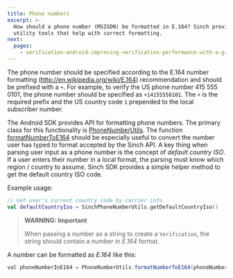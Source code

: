 ```yaml
---
title: Phone numbers
excerpt: >-
  How should a phone number (MSISDN) be formatted in E.164? Sinch provides
  utility tools that help with correct formatting.
next:
  pages:
    - verification-android-improving-verification-performance-with-a-great-ui
---
```

The phone number should be specified according to the E.164 number formatting (<http://en.wikipedia.org/wiki/E.164>) recommendation and should be prefixed with a `+`. For example, to verify the US phone number 415 555 0101, the phone number should be specified as `+14155550101`. The `+` is the required prefix and the US country code `1` prepended to the local subscriber number.

The Android SDK provides API for formatting phone numbers. The primary class for this functionality is [PhoneNumberUtils](https://developer.android.com/reference/kotlin/android/telephony/PhoneNumberUtils). The function [formatNumberToE164](https://developer.android.com/reference/kotlin/android/telephony/PhoneNumberUtils#formatnumbertoe164) should be especially useful to convert the number user has typed to format accepted by the Sinch API.
A key thing when parsing user input as a phone number is the concept of *default country ISO*. If a user enters their number in a local format, the parsing must know which region / country to assume. Sinch SDK provides a simple helper method to get the default country ISO code.

Example usage:
```kotlin
// Get user's current country code by carrier info
val defaultCountryIso = SinchPhoneNumberUtils.getDefaultCountryIso()
```


> **WARNING: Important**    
>
> When passing a number as a string to create a `Verification`, the string should contain a number in *E.164* format.

A number can be formatted as *E.164* like this:
```java
val phoneNumberInE164 = PhoneNumberUtils.formatNumberToE164(phoneNumberString, defaultRegion);
```
